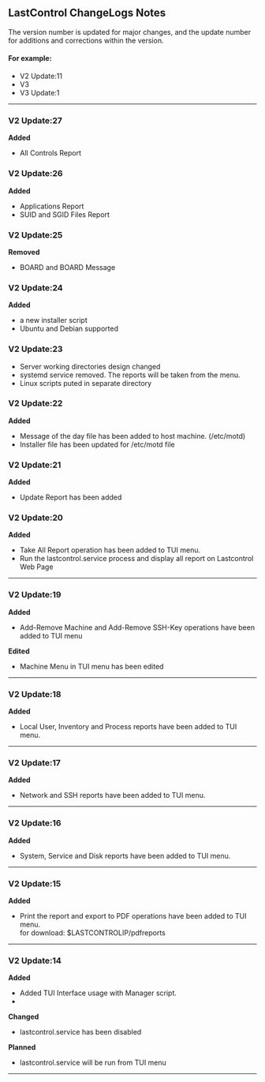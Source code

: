 LastControl ChangeLogs Notes
---
The version number is updated for major changes, and the update number for additions and corrections within the version.<br>

#### For example:
- V2 Update:11
- V3
- V3 Update:1
---

### V2 Update:27
**Added**
- All Controls Report

### V2 Update:26
**Added**
- Applications Report
- SUID and SGID Files Report

### V2 Update:25
**Removed**
- BOARD and BOARD Message

### V2 Update:24
**Added**
- a new installer script
- Ubuntu and Debian supported

### V2 Update:23
- Server working directories design changed
- systemd service removed. The reports will be taken from the menu.
- Linux scripts puted in separate directory

### V2 Update:22
**Added**
- Message of the day file has been added to host machine. (/etc/motd)
- Installer file has been updated for /etc/motd file

### V2 Update:21
**Added**
- Update Report has been added

### V2 Update:20
**Added**
- Take All Report operation has been added to TUI menu.
- Run the lastcontrol.service process and display all report on Lastcontrol Web Page
---

### V2 Update:19
**Added**
- Add-Remove Machine and Add-Remove SSH-Key operations have been added to TUI menu

**Edited**
- Machine Menu in TUI menu has been edited
----

### V2 Update:18
**Added**
- Local User, Inventory and Process reports have been added to TUI menu.
---

### V2 Update:17
**Added**
- Network and SSH reports have been added to TUI menu.
---

### V2 Update:16
**Added**
- System, Service and Disk reports have been added to TUI menu.
---

### V2 Update:15
**Added**
- Print the report and export to PDF operations have been added to TUI menu. <br>
for download: $LASTCONTROLIP/pdfreports
---

### V2 Update:14
**Added**
- Added TUI Interface usage with Manager script.
- 
**Changed**
- lastcontrol.service has been disabled

**Planned**
- lastcontrol.service will be run from TUI menu
---
